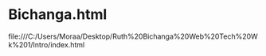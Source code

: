 # Bichanga.html
file:///C:/Users/Moraa/Desktop/Ruth%20Bichanga%20Web%20Tech%20Wk%201/Intro/index.html
